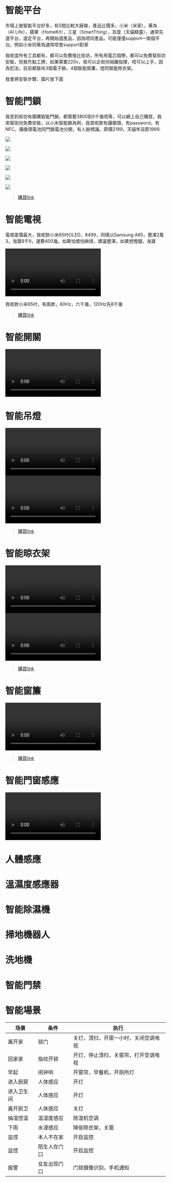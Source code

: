 # 智能平台

市場上做智能平台好多，有5間比較大廠做，產品比價多，小米（米家），華為（AI Life），蘋果（HomeKit），三星（SmartThing），百度（天貓精靈），通常先選平台，選定平台，再開始選產品，因為唔同產品，可能僅僅support一兩個平台。例如小米同華為通常唔會support對家

我呢度所有工具都有，都可以免費借比街坊，所有用電芯個嘢，都可以免費幫街坊安裝，但我冇點工牌，如果需要220v，我可以企街坊隔離指揮，唔可以上手，因為犯法。目前都裝咗3個電子鎖，4個智能窗簾，燈同智能晾衣架。

我會將安裝步驟，圖片放下面

# 智能門鎖

我見到街坊有團購智能門鎖，都需要3800到5千幾唔等，可以網上自己購買，我來幫街坊免費安裝，以小米智能鎖為例，我買呢款有攝像頭，有password，有NFC，攝像頭電池同門鎖電池分開，有人臉標識。原價2199，天貓年貨節1999.

![](../images/smart/1-1.png)

![](../images/smart/1-2.png)

![](../images/smart/1-3.png)

![](../images/smart/1-4.png)

![](../images/smart/1-5.png)

![](../images/smart/1-6.png)

> [購買link](https://www.mi.com/buy/detail?product_id=14467&cfrom=search)

# 智能電視

電視差價最大，我呢款小米65吋OLED，8499，同樣以Samsung A65，豐澤2萬3，淘寶8千9，運費400幾。如果怕壞怕麻煩，建議豐澤，如果想慳錢，淘寶

<video src="https://user-images.githubusercontent.com/4843869/155229150-0dd4ace0-66a6-43ba-beb9-1bc4b2b5a3ed.mp4" controls="controls" style="max-width: 730px;">
</video>

我呢款小米65吋，有兩款，60Hz，六千幾，120Hz先8千幾

> [購買link](https://www.mi.com/buy/detail?product_id=14779)

# 智能開關

<video src="https://sigmaxy.github.io/decoration/images/smart/4-1.mp4" controls="controls" style="max-width: 730px;">
</video>

# 智能吊燈

<video src="https://user-images.githubusercontent.com/4843869/155232499-6d63feb1-40f1-4774-87e7-de894cca950a.mp4" controls="controls" style="max-width: 730px;">
</video>

<video src="https://user-images.githubusercontent.com/4843869/155232538-a4248fa9-ca7b-4927-a6ac-8cfe2878485a.mp4" controls="controls" style="max-width: 730px;">
</video>

> [購買link](https://www.mi.com/buy/detail?product_id=11041&cfrom=search)

# 智能晾衣架

<video src="https://user-images.githubusercontent.com/4843869/155229777-62e5476b-83c1-4541-82a1-d1447313f326.mp4" controls="controls" style="max-width: 730px;">
</video>

<video src="https://user-images.githubusercontent.com/4843869/155229816-7a204033-2976-4cdf-8d75-8a8050327fea.mp4" controls="controls" style="max-width: 730px;">
</video>

> [購買link](https://www.mi.com/buy/detail?product_id=11041&cfrom=search)

# 智能窗簾

<video src="https://user-images.githubusercontent.com/4843869/155230011-dad9f034-d75b-420c-a7ac-baef7904a463.mp4" controls="controls" style="max-width: 730px;">
</video>

> [購買link](https://item.jd.com/100014743067.html)

# 智能門窗感應

<video src="https://user-images.githubusercontent.com/4843869/155229544-827a972b-a135-42cd-a0f4-214ac706d2ea.mp4" controls="controls" style="max-width: 730px;">
</video>

# 人體感應

# 溫濕度感應器

# 智能除濕機

# 掃地機器人

# 洗地機

# 智能門禁

# 智能場景

| 场景 | 条件 | 执行 |
| ------ | ------ | ------ |
| 离开家 | 锁门 | 关灯，清扫，开窗一小时，关闭空调电视 |
| 回家家 | 指纹开锁 | 开灯，停止清扫，关窗帘，打开空调电视 |
| 早起 | 闹钟响 | 开窗帘，早餐机，开厕所灯 |
| 进入厨房 | 人体感应 | 开灯 |
| 进入卫生间 | 人体感应 | 开灯 |
| 离开厨卫 | 人体感应 | 关灯 |
| 抽湿控温 | 温湿度感应 | 除湿机空调 |
| 下雨 | 水浸感应 | 降低晾衣架，关窗 |
| 监控 | 本人不在家 | 开启监控|
| 监控 | 陌生人在门口 | 开启监控|
| 报警 | 女友出现门口 | 门锁摄像识别，手机通知|	

